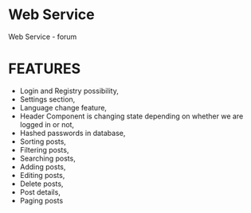 # Web Service
Web Service - forum

# FEATURES
- Login and Registry possibility,
- Settings section,
- Language change feature,
- Header Component is changing state depending on whether we are logged in or not,
- Hashed passwords in database,
- Sorting posts,
- Filtering posts,
- Searching posts,
- Adding posts,
- Editing posts,
- Delete posts,
- Post details,
- Paging posts
